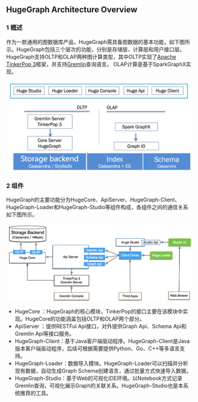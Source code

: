 ## HugeGraph Architecture Overview

### 1 概述

作为一款通用的图数据库产品，HugeGraph需具备图数据的基本功能，如下图所示。HugeGraph包括三个层次的功能，分别是存储层、计算层和用户接口层。 HugeGraph支持OLTP和OLAP两种图计算类型，其中OLTP实现了[Apache TinkerPop 3](https://tinkerpop.apache.org)框架，并支持[Gremlin](https://tinkerpop.apache.org/gremlin.html)查询语言。 OLAP计算是基于SparkGraphX实现。

<center>
  <img src="/images/design/architectural-overview.png" alt="image">
</center>

### 2 组件

HugeGraph的主要功能分为HugeCore、ApiServer、HugeGraph-Client、HugeGraph-Loader和HugeGraph-Studio等组件构成，各组件之间的通信关系如下图所示。

<center>
  <img src="/images/design/architectural-component.png" alt="image">
</center>

- HugeCore ：HugeGraph的核心模块，TinkerPop的接口主要在该模块中实现。HugeCore的功能涵盖包括OLTP和OLAP两个部分。
- ApiServer ：提供RESTFul Api接口，对外提供Graph Api、Schema Api和Gremlin Api等接口服务。
- HugeGraph-Client：基于Java客户端驱动程序。HugeGraph-Client是Java版本客户端驱动程序，后续可根据需要提供Python、Go、C++等多语言支持。
- HugeGraph-Loader：数据导入模块。HugeGraph-Loader可以扫描并分析现有数据，自动生成Graph Schema创建语言，通过批量方式快速导入数据。
- HugeGraph-Studio：基于Web的可视化IDE环境。以Notebook方式记录Gremlin查询，可视化展示Graph的关联关系。HugeGraph-Studio也是本系统推荐的工具。
